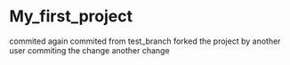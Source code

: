 # My_first_project 
commited 
again
commited
from
test_branch
forked the project
by another user
commiting the change
another change
